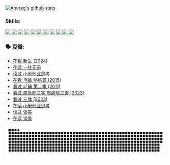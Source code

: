 
[![Anurag's github stats](https://github-readme-stats.vercel.app/api?username=w940853815)](https://github.com/anuraghazra/github-readme-stats)

### Skills:

<code><img height="32" src="https://cdn.jsdelivr.net/npm/simple-icons@v5/icons/python.svg"></code>
<code><img height="32" src="https://cdn.jsdelivr.net/npm/simple-icons@v5/icons/javascript.svg"></code>
<code><img height="32" src="https://cdn.jsdelivr.net/npm/simple-icons@v5/icons/django.svg"></code>
<code><img height="32" src="https://cdn.jsdelivr.net/npm/simple-icons@v5/icons/flask.svg"></code>
<code><img height="32" src="https://cdn.jsdelivr.net/npm/simple-icons@v5/icons/vuetify.svg"></code>
<code><img height="32" src="https://cdn.jsdelivr.net/npm/simple-icons@v5/icons/git.svg"></code>
<code><img height="32" src="https://cdn.jsdelivr.net/npm/simple-icons@v5/icons/docker.svg"></code>
<code><img height="32" src="https://cdn.jsdelivr.net/npm/simple-icons@v5/icons/postgresql.svg"></code>
<code><img height="32" src="https://cdn.jsdelivr.net/npm/simple-icons@v5/icons/elasticsearch.svg"></code>
<code><img height="32" src="https://cdn.jsdelivr.net/npm/simple-icons@v5/icons/macos.svg"></code>
<code><img height="32" src="https://cdn.jsdelivr.net/npm/simple-icons@v5/icons/linux.svg"></code>

### 🗣 豆瓣:

<!-- DOUBAN-ACTIVITIES:START -->
- [在看 新生‎ (2024)](https://www.douban.com/people/136069238/status/4607441062/?_i=15926714)
- [在读 一往无前](https://www.douban.com/people/136069238/status/4590507310/?_i=15926714)
- [读过 小米创业思考](https://www.douban.com/people/136069238/status/4590506983/?_i=15926714)
- [在看 毛骗 终结篇‎ (2015)](https://www.douban.com/people/136069238/status/4581971924/?_i=15926714)
- [看过 毛骗 第二季‎ (2011)](https://www.douban.com/people/136069238/status/4581971810/?_i=15926715)
- [看过 周处除三害 周處除三害‎ (2023)](https://www.douban.com/people/136069238/status/4575646701/?_i=15926715)
- [看过 三体‎ (2023)](https://www.douban.com/people/136069238/status/4574263039/?_i=15926715)
- [在读 小米创业思考](https://www.douban.com/people/136069238/status/4572047905/?_i=15926715)
- [读过 谈美](https://www.douban.com/people/136069238/status/4572047629/?_i=15926715)
- [在读 谈美](https://www.douban.com/people/136069238/status/4560861771/?_i=15926715)
<!-- DOUBAN-ACTIVITIES:END -->


![Snake animation](https://raw.githubusercontent.com/w940853815/w940853815/output/github-contribution-grid-snake.svg)

<!--
**w940853815/w940853815** is a ✨ _special_ ✨ repository because its `README.md` (this file) appears on your GitHub profile.

Here are some ideas to get you started:

- 🔭 I’m currently working on ...
- 🌱 I’m currently learning ...
- 👯 I’m looking to collaborate on ...
- 🤔 I’m looking for help with ...
- 💬 Ask me about ...
- 📫 How to reach me: ...
- 😄 Pronouns: ...
- ⚡ Fun fact: ...
-->
